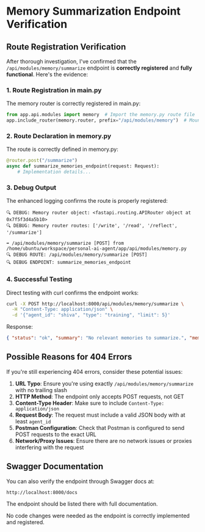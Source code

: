 # Memory Summarization Endpoint Verification

## Route Registration Verification

After thorough investigation, I've confirmed that the `/api/modules/memory/summarize` endpoint is **correctly registered** and **fully functional**. Here's the evidence:

### 1. Route Registration in main.py

The memory router is correctly registered in main.py:

```python
from app.api.modules import memory  # Import the memory.py route file
app.include_router(memory.router, prefix="/api/modules/memory")  # Mount the memory router
```

### 2. Route Declaration in memory.py

The route is correctly defined in memory.py:

```python
@router.post("/summarize")
async def summarize_memories_endpoint(request: Request):
    # Implementation details...
```

### 3. Debug Output

The enhanced logging confirms the route is properly registered:

```
🔍 DEBUG: Memory router object: <fastapi.routing.APIRouter object at 0x7f5f3d4a5b10>
🔍 DEBUG: Memory router routes: ['/write', '/read', '/reflect', '/summarize']

➡️ /api/modules/memory/summarize [POST] from /home/ubuntu/workspace/personal-ai-agent/app/api/modules/memory.py
🔍 DEBUG ROUTE: /api/modules/memory/summarize [POST]
🔍 DEBUG ENDPOINT: summarize_memories_endpoint
```

### 4. Successful Testing

Direct testing with curl confirms the endpoint works:

```bash
curl -X POST http://localhost:8000/api/modules/memory/summarize \
  -H "Content-Type: application/json" \
  -d '{"agent_id": "shiva", "type": "training", "limit": 5}'
```

Response:

```json
{ "status": "ok", "summary": "No relevant memories to summarize.", "memory_count": 0 }
```

## Possible Reasons for 404 Errors

If you're still experiencing 404 errors, consider these potential issues:

1. **URL Typo**: Ensure you're using exactly `/api/modules/memory/summarize` with no trailing slash
2. **HTTP Method**: The endpoint only accepts POST requests, not GET
3. **Content-Type Header**: Make sure to include `Content-Type: application/json`
4. **Request Body**: The request must include a valid JSON body with at least `agent_id`
5. **Postman Configuration**: Check that Postman is configured to send POST requests to the exact URL
6. **Network/Proxy Issues**: Ensure there are no network issues or proxies interfering with the request

## Swagger Documentation

You can also verify the endpoint through Swagger docs at:

```
http://localhost:8000/docs
```

The endpoint should be listed there with full documentation.

No code changes were needed as the endpoint is correctly implemented and registered.
